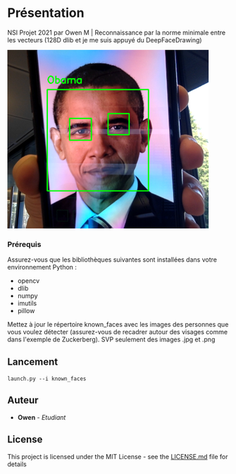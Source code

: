 # Présentation
NSI Projet 2021 par Owen M | 
Reconnaissance par la norme minimale entre les vecteurs (128D dlib et je me suis appuyé du DeepFaceDrawing)

![Alt Text](Capture.PNG)


### Prérequis

Assurez-vous que les bibliothèques suivantes sont installées dans votre environnement Python :

- opencv
- dlib
- numpy
- imutils
- pillow

Mettez à jour le répertoire known_faces avec les images des personnes que vous voulez détecter (assurez-vous de recadrer autour des visages comme dans l'exemple de Zuckerberg).
SVP seulement des images .jpg et .png

## Lancement

```
launch.py --i known_faces
```

## Auteur

* **Owen** - *Etudiant* 

## License

This project is licensed under the MIT License - see the [LICENSE.md](LICENSE.md) file for details
